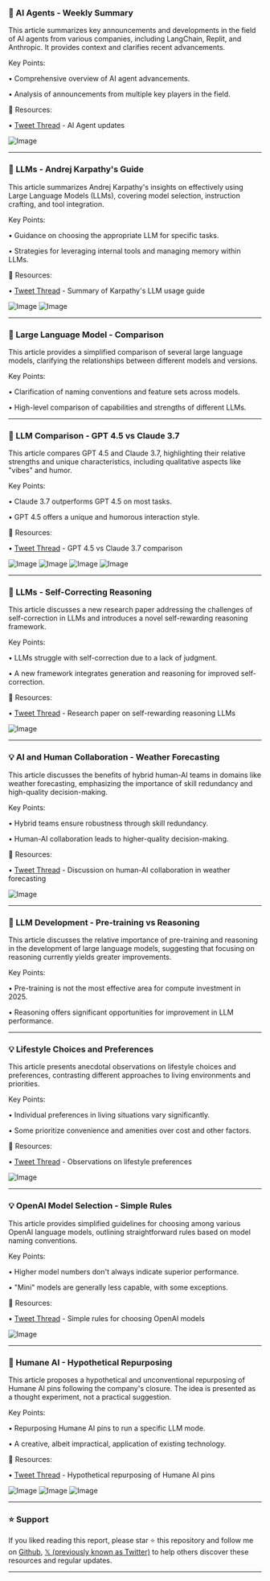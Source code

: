 ### 🤖 AI Agents - Weekly Summary

This article summarizes key announcements and developments in the field of AI agents from various companies, including LangChain, Replit, and Anthropic.  It provides context and clarifies recent advancements.

Key Points:

• Comprehensive overview of AI agent advancements.

•  Analysis of announcements from multiple key players in the field.


🔗 Resources:

• [Tweet Thread](https://x.com/AtomSilverman/status/1895600503326982574) - AI Agent updates

![Image](https://pbs.twimg.com/media/Gk6Gm4RXIAAbCBX?format=jpg&name=900x900)


---
### 🤖 LLMs - Andrej Karpathy's Guide

This article summarizes Andrej Karpathy's insights on effectively using Large Language Models (LLMs), covering model selection, instruction crafting, and tool integration.

Key Points:

• Guidance on choosing the appropriate LLM for specific tasks.

• Strategies for leveraging internal tools and managing memory within LLMs.


🔗 Resources:

• [Tweet Thread](https://x.com/Hesamation/status/1895504587471327311) - Summary of Karpathy's LLM usage guide

![Image](https://pbs.twimg.com/media/Gk4rRRSXgAAhrCM?format=jpg&name=small)
![Image](https://pbs.twimg.com/media/Gk4uvqrWUAANx_3?format=png&name=small)


---
### 🤖 Large Language Model - Comparison

This article provides a simplified comparison of several large language models, clarifying the relationships between different models and versions.

Key Points:

• Clarification of naming conventions and feature sets across models.

•  High-level comparison of capabilities and strengths of different LLMs.


---
### 🤖 LLM Comparison - GPT 4.5 vs Claude 3.7

This article compares GPT 4.5 and Claude 3.7, highlighting their relative strengths and unique characteristics, including qualitative aspects like "vibes" and humor.

Key Points:

• Claude 3.7 outperforms GPT 4.5 on most tasks.

• GPT 4.5 offers a unique and humorous interaction style.


🔗 Resources:

• [Tweet Thread](https://x.com/dylan522p/status/1895557873712972138) -  GPT 4.5 vs Claude 3.7 comparison

![Image](https://pbs.twimg.com/media/Gk5f1p6bQAELmYQ?format=jpg&name=small)
![Image](https://pbs.twimg.com/media/Gk5f1rJbgAAkqUf?format=jpg&name=small)
![Image](https://pbs.twimg.com/media/Gk5f1yuWUAEbLdC?format=jpg&name=900x900)
![Image](https://pbs.twimg.com/media/Gk5f1zLWAAAC8vj?format=jpg&name=small)


---
### 🤖 LLMs - Self-Correcting Reasoning

This article discusses a new research paper addressing the challenges of self-correction in LLMs and introduces a novel self-rewarding reasoning framework.

Key Points:

•  LLMs struggle with self-correction due to a lack of judgment.

• A new framework integrates generation and reasoning for improved self-correction.


🔗 Resources:

• [Tweet Thread](https://x.com/weixiong_1/status/1895498017446171019) - Research paper on self-rewarding reasoning LLMs

![Image](https://pbs.twimg.com/media/Gk4pSBVXgAAYMQu?format=jpg&name=small)


---
### 💡 AI and Human Collaboration - Weather Forecasting

This article discusses the benefits of hybrid human-AI teams in domains like weather forecasting, emphasizing the importance of skill redundancy and high-quality decision-making.

Key Points:

• Hybrid teams ensure robustness through skill redundancy.

• Human-AI collaboration leads to higher-quality decision-making.


🔗 Resources:

• [Tweet Thread](https://x.com/C4COMPUTATION/status/1895526904608014683) - Discussion on human-AI collaboration in weather forecasting

![Image](https://pbs.twimg.com/media/GjmsGTYW8AARs8M?format=jpg&name=small)


---
### 🤖 LLM Development - Pre-training vs Reasoning

This article discusses the relative importance of pre-training and reasoning in the development of large language models, suggesting that focusing on reasoning currently yields greater improvements.

Key Points:

•  Pre-training is not the most effective area for compute investment in 2025.

•  Reasoning offers significant opportunities for improvement in LLM performance.



---
### 💡 Lifestyle Choices and Preferences

This article presents anecdotal observations on lifestyle choices and preferences, contrasting different approaches to living environments and priorities.

Key Points:

•  Individual preferences in living situations vary significantly.

• Some prioritize convenience and amenities over cost and other factors.


🔗 Resources:

• [Tweet Thread](https://x.com/nachoyawn/status/1895435393384005925) - Observations on lifestyle preferences

![Image](https://pbs.twimg.com/media/Gk3gFV3aEAAxzla?format=png&name=small)


---
### 💡 OpenAI Model Selection - Simple Rules

This article provides simplified guidelines for choosing among various OpenAI language models, outlining straightforward rules based on model naming conventions.

Key Points:

• Higher model numbers don't always indicate superior performance.

•  "Mini" models are generally less capable, with some exceptions.



🔗 Resources:

• [Tweet Thread](https://x.com/emollick/status/1895308482028675291) -  Simple rules for choosing OpenAI models

![Image](https://pbs.twimg.com/media/Gk16-OxXEAAjCZl?format=png&name=small)


---
### 🚀  Humane AI - Hypothetical Repurposing

This article proposes a hypothetical and unconventional repurposing of Humane AI pins following the company's closure.  The idea is presented as a thought experiment, not a practical suggestion.

Key Points:

•  Repurposing Humane AI pins to run a specific LLM mode.

•  A creative, albeit impractical, application of existing technology.



🔗 Resources:

• [Tweet Thread](https://x.com/Casey/status/1894557655433109652) -  Hypothetical repurposing of Humane AI pins

![Image](https://pbs.twimg.com/media/GkrSJZqXQAEwKvO?format=jpg&name=small)
![Image](https://pbs.twimg.com/media/GkrSJZqXAAAUyAY?format=jpg&name=360x360)
![Image](https://pbs.twimg.com/media/GkrSJZqW0AAxnar?format=jpg&name=360x360)


---

### ⭐️ Support

If you liked reading this report, please star ⭐️ this repository and follow me on [Github](https://github.com/Drix10), [𝕏 (previously known as Twitter)](https://x.com/DRIX_10_) to help others discover these resources and regular updates.

---